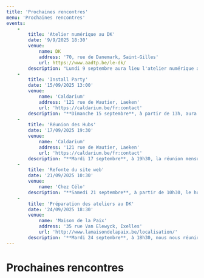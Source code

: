 ```yaml
---
title: 'Prochaines rencontres'
menu: 'Prochaines rencontres'
events:
    -
        title: 'Atelier numérique au DK'
        date: '9/9/2025 18:30'
        venue:
            name: DK
            address: '70, rue de Danemark, Saint-Gilles'
            url: https://www.aadtp.be/le-dk/
        description: "Lundi 9 septembre aura lieu l'atelier numérique au [DK](https://www.aadtp.be/le-dk/). L'occasion de rencontrer l'équipe derrière le journal *[Curseurs](https://curseurs.be)*. En deuxième partie de soirée, deux courts-métrages seront projetés : *Les Yeux Carrés* de Louison Assié et Laure Massiet du Biest, et *Comment les chatons mignons vont détruire l’humanité* de Hack Sim. Les projections seront suivies d'une discussion avec les réalisateurices. Toutes les infos ici : https://ateliers-dk.be/evenements/rencontre-avec-curseurs-et-cine-debat"
    -
        title: 'Install Party'
        date: '15/09/2025 13:00'
        venue:
            name: 'Caldarium'
            address: '121 rue de Wautier, Laeken'
            url: 'https://caldarium.be/fr:contact'
        description: "**Dimanche 15 septembre**, à partir de 13h, aura lieu notre install party mensuelle au [Caldarium](https://caldarium.be/fr:contact) *(c'est un moment de support et plus largement de découverte de Neutrinet)*.\n"
    -
        title: 'Réunion des Hubs'
        date: '17/09/2025 19:30'
        venue:
            name: 'Caldarium'
            address: '121 rue de Wautier, Laeken'
            url: 'https://caldarium.be/fr:contact'
        description: "**Mardi 17 septembre**, à 19h30, la réunion mensuelle des hubs se tiendra au [Caldarium](https://caldarium.be/fr:contact). *(c'est un moment où nous parcourons les activités que Neutrinet a réalisées)*\n"
    -
        title: 'Refonte du site web'
        date: '21/09/2025 10:30'
        venue:
            name: 'Chez Célo'
        description: "**Samedi 21 septembre**, à partir de 10h30, le hub communication se réunira chez Célo pour continuer à travailler sur la refonte [du site](https://neutrinet.be). *(vos idées et suggestions pour améliorer le site web sont les bienvenues! Un pad est prévu à cet effet: https://doc.neutrinet.be/2024-refonte-site-boite-a-idees?both#)*\n"
    -
        title: 'Préparation des ateliers au DK'
        date: '24/09/2025 18:30'
        venue:
            name: 'Maison de la Paix'
            address: '35 rue Van Elewyck, Ixelles'
            url: 'http://www.lamaisondelapaix.be/localisation/'
        description: '**Mardi 24 septembre**, à 18h30, nous nous réunirons avec d''autres à la [Maison de la Paix](http://www.lamaisondelapaix.be/localisation/) pour discuter du programme et de l''organisation des prochains ateliers du DK.'
---
```


# Prochaines rencontres
